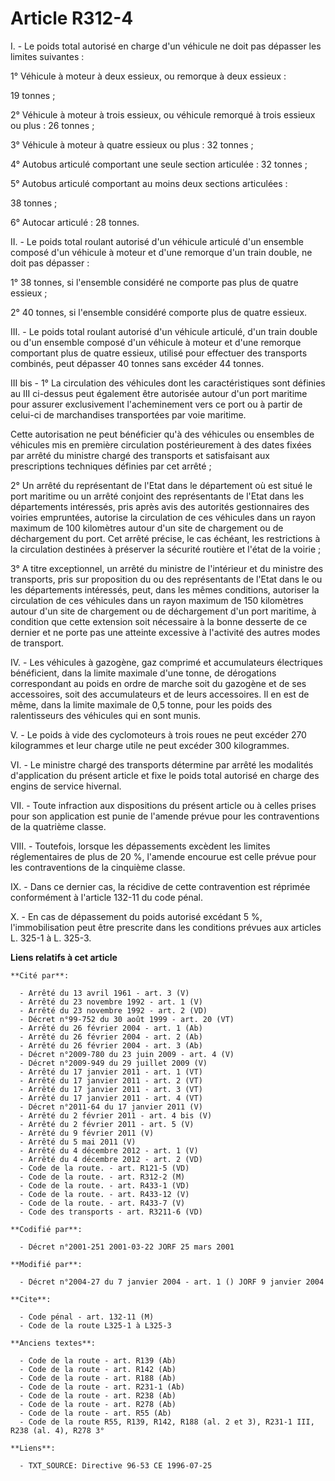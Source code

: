 # Article R312-4

I. - Le poids total autorisé en charge d'un véhicule ne doit pas dépasser les limites suivantes :

1° Véhicule à moteur à deux essieux, ou remorque à deux essieux :

19 tonnes ;

2° Véhicule à moteur à trois essieux, ou véhicule remorqué à trois essieux ou plus : 26 tonnes ;

3° Véhicule à moteur à quatre essieux ou plus : 32 tonnes ;

4° Autobus articulé comportant une seule section articulée : 32 tonnes ;

5° Autobus articulé comportant au moins deux sections articulées :

38 tonnes ;

6° Autocar articulé : 28 tonnes.

II. - Le poids total roulant autorisé d'un véhicule articulé d'un ensemble composé d'un véhicule à moteur et d'une remorque
d'un train double, ne doit pas dépasser :

1° 38 tonnes, si l'ensemble considéré ne comporte pas plus de quatre essieux ;

2° 40 tonnes, si l'ensemble considéré comporte plus de quatre essieux.

III. - Le poids total roulant autorisé d'un véhicule articulé, d'un train double ou d'un ensemble composé d'un véhicule à
moteur et d'une remorque comportant plus de quatre essieux, utilisé pour effectuer des transports combinés, peut dépasser 40
tonnes sans excéder 44 tonnes.

III bis - 1° La circulation des véhicules dont les caractéristiques sont définies au III ci-dessus peut également être
autorisée autour d'un port maritime pour assurer exclusivement l'acheminement vers ce port ou à partir de celui-ci de
marchandises transportées par voie maritime.

Cette autorisation ne peut bénéficier qu'à des véhicules ou ensembles de véhicules mis en première circulation
postérieurement à des dates fixées par arrêté du ministre chargé des transports et satisfaisant aux prescriptions techniques
définies par cet arrêté ;

2° Un arrêté du représentant de l'Etat dans le département où est situé le port maritime ou un arrêté conjoint des
représentants de l'Etat dans les départements intéressés, pris après avis des autorités gestionnaires des voiries empruntées,
autorise la circulation de ces véhicules dans un rayon maximum de 100 kilomètres autour d'un site de chargement ou de
déchargement du port. Cet arrêté précise, le cas échéant, les restrictions à la circulation destinées à préserver la sécurité
routière et l'état de la voirie ;

3° A titre exceptionnel, un arrêté du ministre de l'intérieur et du ministre des transports, pris sur proposition du ou des
représentants de l'Etat dans le ou les départements intéressés, peut, dans les mêmes conditions, autoriser la circulation de
ces véhicules dans un rayon maximum de 150 kilomètres autour d'un site de chargement ou de déchargement d'un port maritime, à
condition que cette extension soit nécessaire à la bonne desserte de ce dernier et ne porte pas une atteinte excessive à
l'activité des autres modes de transport.

IV. - Les véhicules à gazogène, gaz comprimé et accumulateurs électriques bénéficient, dans la limite maximale d'une tonne,
de dérogations correspondant au poids en ordre de marche soit du gazogène et de ses accessoires, soit des accumulateurs et de
leurs accessoires. Il en est de même, dans la limite maximale de 0,5 tonne, pour les poids des ralentisseurs des véhicules
qui en sont munis.

V. - Le poids à vide des cyclomoteurs à trois roues ne peut excéder 270 kilogrammes et leur charge utile ne peut excéder 300
kilogrammes.

VI. - Le ministre chargé des transports détermine par arrêté les modalités d'application du présent article et fixe le poids
total autorisé en charge des engins de service hivernal.

VII. - Toute infraction aux dispositions du présent article ou à celles prises pour son application est punie de l'amende
prévue pour les contraventions de la quatrième classe.

VIII. - Toutefois, lorsque les dépassements excèdent les limites réglementaires de plus de 20 %, l'amende encourue est celle
prévue pour les contraventions de la cinquième classe.

IX. - Dans ce dernier cas, la récidive de cette contravention est réprimée conformément à l'article 132-11 du code pénal.

X. - En cas de dépassement du poids autorisé excédant 5 %, l'immobilisation peut être prescrite dans les conditions prévues
aux articles L. 325-1 à L. 325-3.

**Liens relatifs à cet article**

	**Cité par**:

	  - Arrêté du 13 avril 1961 - art. 3 (V)
	  - Arrêté du 23 novembre 1992 - art. 1 (V)
	  - Arrêté du 23 novembre 1992 - art. 2 (VD)
	  - Décret n°99-752 du 30 août 1999 - art. 20 (VT)
	  - Arrêté du 26 février 2004 - art. 1 (Ab)
	  - Arrêté du 26 février 2004 - art. 2 (Ab)
	  - Arrêté du 26 février 2004 - art. 3 (Ab)
	  - Décret n°2009-780 du 23 juin 2009 - art. 4 (V)
	  - Décret n°2009-949 du 29 juillet 2009 (V)
	  - Arrêté du 17 janvier 2011 - art. 1 (VT)
	  - Arrêté du 17 janvier 2011 - art. 2 (VT)
	  - Arrêté du 17 janvier 2011 - art. 3 (VT)
	  - Arrêté du 17 janvier 2011 - art. 4 (VT)
	  - Décret n°2011-64 du 17 janvier 2011 (V)
	  - Arrêté du 2 février 2011 - art. 4 bis (V)
	  - Arrêté du 2 février 2011 - art. 5 (V)
	  - Arrêté du 9 février 2011 (V)
	  - Arrêté du 5 mai 2011 (V)
	  - Arrêté du 4 décembre 2012 - art. 1 (V)
	  - Arrêté du 4 décembre 2012 - art. 2 (VD)
	  - Code de la route. - art. R121-5 (VD)
	  - Code de la route. - art. R312-2 (M)
	  - Code de la route. - art. R433-1 (VD)
	  - Code de la route. - art. R433-12 (V)
	  - Code de la route. - art. R433-7 (V)
	  - Code des transports - art. R3211-6 (VD)

	**Codifié par**:

	  - Décret n°2001-251 2001-03-22 JORF 25 mars 2001

	**Modifié par**:

	  - Décret n°2004-27 du 7 janvier 2004 - art. 1 () JORF 9 janvier 2004

	**Cite**:

	  - Code pénal - art. 132-11 (M)
	  - Code de la route L325-1 à L325-3

	**Anciens textes**:

	  - Code de la route - art. R139 (Ab)
	  - Code de la route - art. R142 (Ab)
	  - Code de la route - art. R188 (Ab)
	  - Code de la route - art. R231-1 (Ab)
	  - Code de la route - art. R238 (Ab)
	  - Code de la route - art. R278 (Ab)
	  - Code de la route - art. R55 (Ab)
	  - Code de la route R55, R139, R142, R188 (al. 2 et 3), R231-1 III, R238 (al. 4), R278 3°

	**Liens**:

	  - TXT_SOURCE: Directive 96-53 CE 1996-07-25
